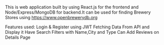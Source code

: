 This is web application built by using React.js for the frontend and Node/Express/MongoDB for backend.It can be used for finding Brewery Stores using https://www.openbrewerydb.org




Features used:
Login & Register using JWT
Fetching Data From API and Display it
Have Search Filters with Name,City and Type
Can Add Reviews on Details Page
